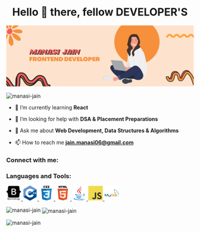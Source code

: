 <h1 align="center">Hello 👋 there, fellow DEVELOPER'S</h1>
<img src="https://raw.githubusercontent.com/manasi-jain/manasi-jain/master/my-banner.png" alt="">

<p align="left"> <img src="https://komarev.com/ghpvc/?username=manasi-jain&label=Profile%20views&color=0e75b6&style=flat" alt="manasi-jain" /> </p>

- 🌱 I’m currently learning **React**

- 🤝 I’m looking for help with **DSA & Placement Preparations**

- 💬 Ask me about **Web Development, Data Structures & Algorithms**

- 📫 How to reach me **jain.manasi06@gmail.com**

<h3 align="left">Connect with me:</h3>
<p align="left">
</p>

<h3 align="left">Languages and Tools:</h3>
<p align="left"> <a href="https://getbootstrap.com" target="_blank" rel="noreferrer"> <img src="https://raw.githubusercontent.com/devicons/devicon/master/icons/bootstrap/bootstrap-plain-wordmark.svg" alt="bootstrap" width="40" height="40"/> </a> <a href="https://www.w3schools.com/cpp/" target="_blank" rel="noreferrer"> <img src="https://raw.githubusercontent.com/devicons/devicon/master/icons/cplusplus/cplusplus-original.svg" alt="cplusplus" width="40" height="40"/> </a> <a href="https://www.w3schools.com/css/" target="_blank" rel="noreferrer"> <img src="https://raw.githubusercontent.com/devicons/devicon/master/icons/css3/css3-original-wordmark.svg" alt="css3" width="40" height="40"/> </a> <a href="https://www.w3.org/html/" target="_blank" rel="noreferrer"> <img src="https://raw.githubusercontent.com/devicons/devicon/master/icons/html5/html5-original-wordmark.svg" alt="html5" width="40" height="40"/> </a> <a href="https://www.java.com" target="_blank" rel="noreferrer"> <img src="https://raw.githubusercontent.com/devicons/devicon/master/icons/java/java-original.svg" alt="java" width="40" height="40"/> </a> <a href="https://developer.mozilla.org/en-US/docs/Web/JavaScript" target="_blank" rel="noreferrer"> <img src="https://raw.githubusercontent.com/devicons/devicon/master/icons/javascript/javascript-original.svg" alt="javascript" width="40" height="40"/> </a> <a href="https://www.mysql.com/" target="_blank" rel="noreferrer"> <img src="https://raw.githubusercontent.com/devicons/devicon/master/icons/mysql/mysql-original-wordmark.svg" alt="mysql" width="40" height="40"/> </a> </p>

<p><img align="left" src="https://github-readme-stats.vercel.app/api/top-langs?username=manasi-jain&show_icons=true&locale=en&layout=compact" alt="manasi-jain" /></p>

<p>&nbsp;<img align="center" src="https://github-readme-stats.vercel.app/api?username=manasi-jain&show_icons=true&locale=en" alt="manasi-jain" /></p>

<p><img align="center" src="https://github-readme-streak-stats.herokuapp.com/?user=manasi-jain&" alt="manasi-jain" /></p>
